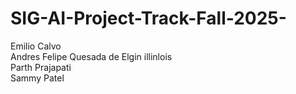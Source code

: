 # SIG-AI-Project-Track-Fall-2025-
Emilio Calvo  
Andres Felipe Quesada de Elgin illinlois  
Parth Prajapati  
Sammy Patel  

